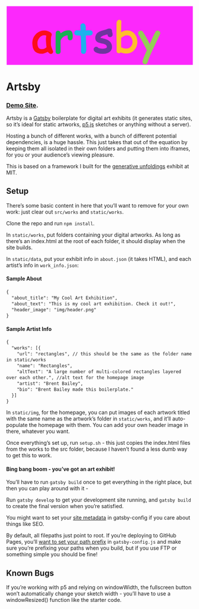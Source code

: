 ![The artsby logo in comic sans](static/img/header.png)
# Artsby

### [Demo Site](https://brondle.github.io/artsby_demo/). 

Artsby is a [Gatsby](https://www.gatsbyjs.com/) boilerplate for digital art exhibits (it generates static sites, so it’s ideal for static artworks, [p5.js](https://p5js.org/) sketches or anything without a server).

Hosting a bunch of different works, with a bunch of different potential dependencies, is a huge hassle. This just takes that out of the equation by keeping them all isolated in their own folders and putting them into iframes, for you or your audience’s viewing pleasure.

This is based on a framework I built for the [generative unfoldings](https://generative-unfoldings.mit.edu/) exhibit at MIT. 


## Setup

There’s some basic content in here that you’ll want to remove for your own work: just clear out `src/works` and `static/works`.

Clone the repo and run `npm install`.

In `static/works`, put folders containing your digital artworks. As long as there’s an index.html at the root of each folder, it should display when the site builds.

In `static/data`, put your exhibit info in `about.json` (it takes HTML), and each artist’s info in `work_info.json`:

#### Sample About
```
{
  "about_title": "My Cool Art Exhibition",
  "about_text": "This is my cool art exhibition. Check it out!",
  "header_image": "img/header.png"
}
```

#### Sample Artist Info
```
{
  "works": [{
    "url": "rectangles", // this should be the same as the folder name in static/works
    "name": "Rectangles",
    "altText": "A large number of multi-colored rectangles layered over each other.", //alt text for the homepage image
    "artist": "Brent Bailey",
    "bio": "Brent Bailey made this boilerplate."
  }]
}
```



In `static/img`, for the homepage, you can put images of each artwork titled with the same name as the artwork’s folder in `static/works`, and it’ll auto-populate the homepage with them. You can add your own header image in there, whatever you want.

Once everything’s set up, run `setup.sh` - this just copies the index.html files from the works to the src folder, because I haven’t found a less dumb way to get this to work.

#### Bing bang boom - you’ve got an art exhibit! 

You’ll have to run `gatsby build` once to get everything in the right place, but then you can play around with it -

Run `gatsby develop` to get your development site running, and `gatsby build` to create the final version when you’re satisfied. 

You might want to set your [site metadata](https://www.gatsbyjs.com/docs/add-page-metadata/) in gatsby-config if you care about things like SEO.

By default, all filepaths just point to root. If you’re deploying to GitHub Pages, you’ll [want to set your path prefix](https://www.gatsbyjs.com/docs/how-to/previews-deploys-hosting/how-gatsby-works-with-github-pages/) in `gatsby-config.js` and make sure you’re prefixing your paths when you build, but if you use FTP or something simple you should be fine!

## Known Bugs

If you’re working with p5 and relying on windowWidth, the fullscreen button won’t automatically change your sketch width - you’ll have to use a windowResized() function like the starter code.

